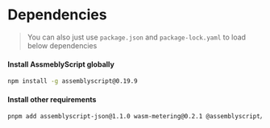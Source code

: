 # Dependencies

> You can also just use `package.json` and `package-lock.yaml` to load below dependencies

#### Install AssmeblyScript globally

```bash
npm install -g assemblyscript@0.19.9
```


#### Install other requirements


```bash
pnpm add assemblyscript-json@1.1.0 wasm-metering@0.2.1 @assemblyscript/loader@0.20.13
```